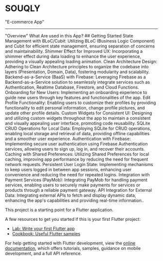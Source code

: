 # SOUQLY 
"E-commerce App"
<hr>
"Overview" What Are used in this App? 
## Getting Started
State Management with BLoC/Cubit:
Utilizing BLoC (Business Logic Component) and Cubit for efficient state management, ensuring separation of concerns and maintainability.
Shimmer Effect for Improved UX:
Incorporating a shimmer effect during data loading to enhance the user experience, providing a visually appealing loading animation.
Clean Architecture Design:
Adhering to Clean Architecture principles to organize the codebase into layers (Presentation, Domain, Data), fostering modularity and scalability.
Backend-as-a-Service (BaaS) with Firebase:
Leveraging Firebase as a Backend-as-a-Service solution to seamlessly integrate services such as Authentication, Realtime Database, Firestore, and Cloud Functions.
Onboarding for New Users:
Implementing an onboarding experience to guide new users through key features and functionalities of the app.
Edit Profile Functionality:
Enabling users to customize their profiles by providing functionality to edit personal information, change profile pictures, and update other profile details.
Custom Widgets for Consistent UI:
Designing and utilizing custom widgets throughout the app to maintain a consistent and visually appealing user interface, promoting code reusability.
SQLite CRUD Operations for Local Data:
Employing SQLite for CRUD operations, enabling local storage and retrieval of data, providing offline capabilities and a smoother user experience.
Authentication with Firebase:
Implementing secure user authentication using Firebase Authentication services, allowing users to sign up, log in, and recover their accounts.
Caching with Shared Preferences:
Utilizing Shared Preferences for local caching, improving app performance by reducing the need for frequent network requests.
Persistent User Login State:
Implementing mechanisms to keep users logged in between app sessions, enhancing user convenience and reducing the need for repeated logins.
Integration with Payment Services (PayMob):
Integrating PayMob for handling payment services, enabling users to securely make payments for services or products through a reliable payment gateway.
API Integration for External Data:
Integrating external APIs to fetch and display dynamic data, enhancing the app's capabilities and providing real-time information..



This project is a starting point for a Flutter application.

A few resources to get you started if this is your first Flutter project:

- [Lab: Write your first Flutter app](https://docs.flutter.dev/get-started/codelab)
- [Cookbook: Useful Flutter samples](https://docs.flutter.dev/cookbook)

For help getting started with Flutter development, view the
[online documentation](https://docs.flutter.dev/), which offers tutorials,
samples, guidance on mobile development, and a full API reference.
